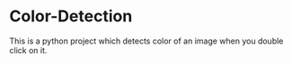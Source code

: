 # Color-Detection
This is a python project which detects color of an image when you double click on it. 
